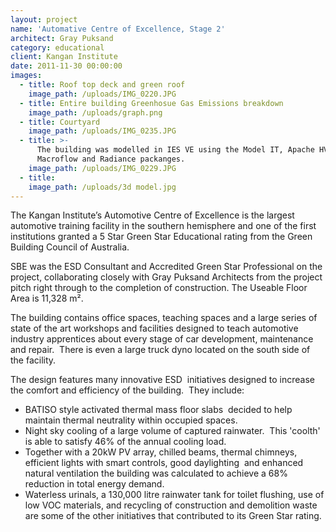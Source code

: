 ```yaml
---
layout: project
name: 'Automative Centre of Excellence, Stage 2'
architect: Gray Puksand
category: educational
client: Kangan Institute
date: 2011-11-30 00:00:00
images:
  - title: Roof top deck and green roof
    image_path: /uploads/IMG_0220.JPG
  - title: Entire building Greenhosue Gas Emissions breakdown
    image_path: /uploads/graph.png
  - title: Courtyard
    image_path: /uploads/IMG_0235.JPG
  - title: >-
      The building was modelled in IES VE using the Model IT, Apache HVAC,
      Macroflow and Radiance packanges.
    image_path: /uploads/IMG_0229.JPG
  - title:
    image_path: /uploads/3d model.jpg
---
```



The Kangan Institute’s Automotive Centre of Excellence is the largest automotive training facility in the southern hemisphere and one of the first institutions granted a 5 Star Green Star Educational rating from the Green Building Council of Australia.

SBE was the ESD Consultant and Accredited Green Star Professional on the project, collaborating closely with Gray Puksand Architects from the project pitch right through to the completion of construction. The Useable Floor Area is 11,328 m&sup2;.

The building contains office spaces, teaching spaces and a large series of state of the art workshops and facilities designed to teach automotive industry apprentices about every stage of car development, maintenance and repair.&nbsp; There is even a large truck dyno located on the south side of the facility.

The design features many innovative ESD&nbsp; initiatives designed to increase the comfort and efficiency of the building.&nbsp; They include:

* BATISO style activated thermal mass floor slabs&nbsp; decided to help maintain thermal neutrality within occupied spaces.
* Night sky cooling of a large volume of captured rainwater.&nbsp; This 'coolth' is able to satisfy 46% of the annual cooling load.
* Together with a 20kW PV array, chilled beams, thermal chimneys, efficient lights with smart controls, good daylighting &nbsp;and enhanced natural ventilation the building was calculated to achieve a 68% reduction in total energy demand.
* Waterless urinals, a 130,000 litre rainwater tank for toilet flushing, use of low VOC materials, and recycling of construction and demolition waste are some of the other initiatives that contributed to its Green Star rating.